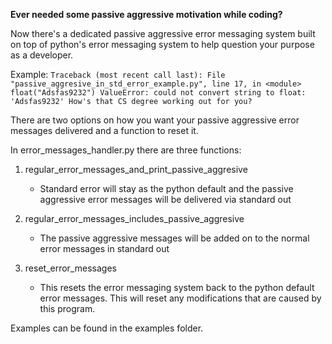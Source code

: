 **Ever needed some passive aggressive motivation while coding?**

Now there's a dedicated passive aggressive error messaging system built on top of python's error messaging system
to help question your purpose as a developer. 

Example: 
    `Traceback (most recent call last):
  File "passive_aggresive_in_std_error_example.py", line 17, in <module>
    float("Adsfas9232")
ValueError: could not convert string to float: 'Adsfas9232'
How's that CS degree working out for you?`

There are two options on how you want your passive aggressive error messages delivered and a function to reset it.

In error_messages_handler.py there are three functions:
1. regular_error_messages_and_print_passive_aggresive
    * Standard error will stay as the python default and the passive aggressive
    error messages will be delivered via standard out

2. regular_error_messages_includes_passive_aggresive
    * The passive aggressive messages will be added on to the normal error messages in standard out

3. reset_error_messages
    * This resets the error messaging system back to the python default error messages. This will reset
    any modifications that are caused by this program.

Examples can be found in the examples folder.
